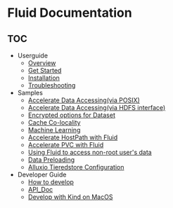 # Fluid Documentation

<!-- markdownlint-disable MD007 -->
<!-- markdownlint-disable MD032 -->

## TOC

+ Userguide
  - [Overview](userguide/overview.md)
  - [Get Started](userguide/get_started.md)
  - [Installation](userguide/install.md)
  - [Troubleshooting](userguide/troubleshooting.md)
+ Samples
  - [Accelerate Data Accessing(via POSIX)](samples/accelerate_data_accessing.md)
  - [Accelerate Data Accessing(via HDFS interface)](samples/accelerate_data_accessing_by_hdfs.md)
  - [Encrypted options for Dataset](samples/use_encryptoptions.md)
  - [Cache Co-locality](samples/data_co_locality.md)
  - [Machine Learning](samples/machinelearning.md)
  - [Accelerate HostPath with Fluid](samples/hostpath.md)
  - [Accelerate PVC with Fluid](samples/accelerate_pvc.md)
  - [Using Fluid to access non-root user's data](samples/nonroot_access.md)
  - [Data Preloading](samples/data_warmup.md)
  - [Alluxio Tieredstore Configuration](samples/tieredstore_config.md)
+ Developer Guide
  - [How to develop](dev/how_to_develop.md)
  - [API_Doc](dev/api_doc.md)
  - [Develop with Kind on MacOS](dev/dev_with_kind.md)

